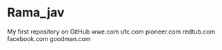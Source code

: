 # Rama_jav
My first repository on GitHub
wwe.com
ufc.com
pioneer.com
redtub.com
facebook.com
goodman.com

